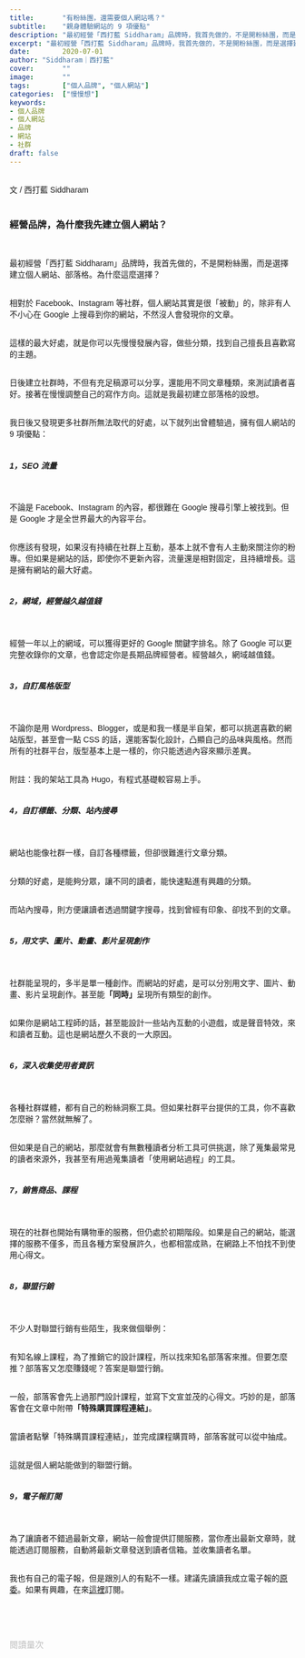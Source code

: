 ```yaml
---
title:       "有粉絲團，還需要個人網站嗎？"
subtitle:    "親身體驗網站的 9 項優點"
description: "最初經營「西打藍 Siddharam」品牌時，我首先做的，不是開粉絲團，而是選擇建立個人網站、部落格。為什麼這麼選擇？"
excerpt: "最初經營「西打藍 Siddharam」品牌時，我首先做的，不是開粉絲團，而是選擇建立個人網站、部落格。為什麼這麼選擇？"
date:        2020-07-01
author: "Siddharam｜西打藍"
cover:       ""
image:       ""
tags:        ["個人品牌", "個人網站"]
categories:  ["慢慢想"]
keywords:
- 個人品牌
- 個人網站
- 品牌
- 網站
- 社群
draft: false
---
```


<article style="font-family: 'Noto Sans TC', '微軟正黑體', sans-serif; font-weight: 300;">

<br>文 / 西打藍 Siddharam<br><br>

<h3 class="article-h1-color">經營品牌，為什麼我先建立個人網站？</h3><br>

最初經營「西打藍 Siddharam」品牌時，我首先做的，不是開粉絲團，而是選擇建立個人網站、部落格。為什麼這麼選擇？<br><br>

相對於 Facebook、Instagram 等社群，個人網站其實是很「被動」的，除非有人不小心在 Google 上搜尋到你的網站，不然沒人會發現你的文章。<br><br>

這樣的最大好處，就是你可以先慢慢發展內容，做些分類，找到自己擅長且喜歡寫的主題。<br><br>

日後建立社群時，不但有充足稿源可以分享，還能用不同文章種類，來測試讀者喜好。接著在慢慢調整自己的寫作方向。這就是我最初建立部落格的設想。<br><br>

我日後又發現更多社群所無法取代的好處，以下就列出曾體驗過，擁有個人網站的 9 項優點：<br><br>

<h5 class="article-h1-color">1，SEO 流量</h5><br>

不論是 Facebook、Instagram 的內容，都很難在 Google 搜尋引擎上被找到。但是 Google 才是全世界最大的內容平台。<br><br>

你應該有發現，如果沒有持續在社群上互動，基本上就不會有人主動來關注你的粉專。但如果是網站的話，即使你不更新內容，流量還是相對固定，且持續增長。這是擁有網站的最大好處。<br><br>


<h5 class="article-h1-color">2，網域，經營越久越值錢</h5><br>

經營一年以上的網域，可以獲得更好的 Google 關鍵字排名。除了 Google 可以更完整收錄你的文章，也會認定你是長期品牌經營者。經營越久，網域越值錢。<br><br>


<h5 class="article-h1-color">3，自訂風格版型</h5><br>

不論你是用 Wordpress、Blogger，或是和我一樣是半自架，都可以挑選喜歡的網站版型，甚至會一點 CSS 的話，還能客製化設計，凸顯自己的品味與風格。然而所有的社群平台，版型基本上是一樣的，你只能透過內容來顯示差異。<br><br>

附註：我的架站工具為 Hugo，有程式基礎較容易上手。<br><br>


<h5 class="article-h1-color">4，自訂標籤、分類、站內搜尋</h5><br>

網站也能像社群一樣，自訂各種標籤，但卻很難進行文章分類。<br><br>

分類的好處，是能夠分眾，讓不同的讀者，能快速點進有興趣的分類。<br><br>

而站內搜尋，則方便讓讀者透過關鍵字搜尋，找到曾經有印象、卻找不到的文章。<br><br>


<h5 class="article-h1-color">5，用文字、圖片、動畫、影片呈現創作</h5><br>

社群能呈現的，多半是單一種創作。而網站的好處，是可以分別用文字、圖片、動畫、影片呈現創作。甚至能<b>「同時」</b>呈現所有類型的創作。<br><br>

如果你是網站工程師的話，甚至能設計一些站內互動的小遊戲，或是聲音特效，來和讀者互動。這也是網站歷久不衰的一大原因。<br><br>

<h5 class="article-h1-color">6，深入收集使用者資訊</h5><br>

各種社群媒體，都有自己的粉絲洞察工具。但如果社群平台提供的工具，你不喜歡怎麼辦？當然就無解了。<br><br>

但如果是自己的網站，那麼就會有無數種讀者分析工具可供挑選，除了蒐集最常見的讀者來源外，我甚至有用過蒐集讀者「使用網站過程」的工具。<br><br>

<h5 class="article-h1-color">7，銷售商品、課程</h5><br>

現在的社群也開始有購物車的服務，但仍處於初期階段。如果是自己的網站，能選擇的服務不僅多，而且各種方案發展許久，也都相當成熟，在網路上不怕找不到使用心得文。<br><br>


<h5 class="article-h1-color">8，聯盟行銷</h5><br>

不少人對聯盟行銷有些陌生，我來做個舉例：<br><br>

有知名線上課程，為了推銷它的設計課程，所以找來知名部落客來推。但要怎麼推？部落客又怎麼賺錢呢？答案是聯盟行銷。<br><br>

一般，部落客會先上過那門設計課程，並寫下文宣並茂的心得文。巧妙的是，部落客會在文章中附帶<b>「特殊購買課程連結」</b>。<br><br>

當讀者點擊「特殊購買課程連結」，並完成課程購買時，部落客就可以從中抽成。<br><br>

這就是個人網站能做到的聯盟行銷。<br><br>


<h5 class="article-h1-color">9，電子報訂閱</h5><br>

為了讓讀者不錯過最新文章，網站一般會提供訂閱服務，當你產出最新文章時，就能透過訂閱服務，自動將最新文章發送到讀者信箱。並收集讀者名單。<br><br>

我也有自己的電子報，但是跟別人的有點不一樣。建議先讀讀我成立電子報的<a href="https://m.facebook.com/story.php?story_fbid=156284555983100&id=104806204464269" target="_blank">原委</a>。如果有興趣，在來<a href="https://siddharam.com.tw/top/subscribe/" target="_blank">這裡</a>訂閱。



<br><br><br>

</article>

<div style="color: #bfbfbf; font-size: 15px;" id="busuanzi_container_page_pv">
  閱讀量<span id="busuanzi_value_page_pv"></span>次
</div>

<script src="../../js/post.js"></script>




